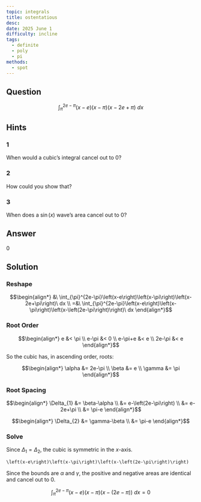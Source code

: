 ```yaml
---
topic: integrals
title: ostentatious
desc: 
date: 2025 June 1
difficulty: incline
tags:
  - definite
  - poly
  - pi
methods:
  - spot
---
```



## Question
```math
\int_{\pi}^{2e-\pi}
  ( x - e)
  ( x - \pi )
  ( x - 2e + \pi )
\ dx
```


## Hints

### 1
When would a cubic’s integral cancel out to $0$?

### 2
How could you show that?

### 3
When does a $\sin(x)$ wave’s area cancel out to $0$?


## Answer
$0$


## Solution

### Reshape
```math
\begin{align*}
  &\ \int_{\pi}^{2e-\pi}\left(x-e\right)\left(x-\pi\right)\left(x-2e+\pi\right)\ dx
  \\ =&\ \int_{\pi}^{2e-\pi}\left(x-e\right)\left(x-\pi\right)\left(x-\left(2e-\pi\right)\right)\ dx
\end{align*}
```

### Root Order
```math
\begin{align*}
  e &< \pi
  \\ e-\pi &< 0
  \\ e-\pi+e &< e
  \\ 2e-\pi &< e
\end{align*}
```

So the cubic has, in ascending order, roots:

```math
\begin{align*}
  \alpha &= 2e-\pi
  \\ \beta &= e
  \\ \gamma &= \pi
\end{align*}
```

### Root Spacing
```math
\begin{align*}
  \Delta_{1} &= \beta-\alpha
  \\   &= e-\left(2e-\pi\right)
  \\   &= e-2e+\pi
  \\   &= \pi-e
\end{align*}
```

```math
\begin{align*}
  \Delta_{2} &= \gamma-\beta
  \\   &= \pi-e
\end{align*}
```

### Solve
Since $\Delta_1 = \Delta_2$, the cubic is symmetric in the $x$-axis.

```desmos
\left(x-e\right)\left(x-\pi\right)\left(x-\left(2e-\pi\right)\right)
```

Since the bounds are $\alpha$ and $\gamma$, the positive and negative areas are identical and cancel out to 0.

```math
\int_{\pi}^{2e-\pi}\left(x-e\right)\left(x-\pi\right)\left(x-\left(2e-\pi\right)\right)\ dx = 0
```
